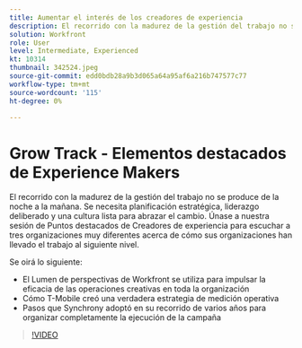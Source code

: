 ```yaml
---
title: Aumentar el interés de los creadores de experiencia
description: El recorrido con la madurez de la gestión del trabajo no se produce de la noche a la mañana. Se necesita planificación estratégica, liderazgo deliberado y una cultura lista para abrazar el cambio.
solution: Workfront
role: User
level: Intermediate, Experienced
kt: 10314
thumbnail: 342524.jpeg
source-git-commit: edd0bdb28a9b3d065a64a95af6a216b747577c77
workflow-type: tm+mt
source-wordcount: '115'
ht-degree: 0%

---
```


# Grow Track - Elementos destacados de Experience Makers

El recorrido con la madurez de la gestión del trabajo no se produce de la noche a la mañana. Se necesita planificación estratégica, liderazgo deliberado y una cultura lista para abrazar el cambio. Únase a nuestra sesión de Puntos destacados de Creadores de experiencia para escuchar a tres organizaciones muy diferentes acerca de cómo sus organizaciones han llevado el trabajo al siguiente nivel.

Se oirá lo siguiente:

* El Lumen de perspectivas de Workfront se utiliza para impulsar la eficacia de las operaciones creativas en toda la organización
* Cómo T-Mobile creó una verdadera estrategia de medición operativa
* Pasos que Synchrony adoptó en su recorrido de varios años para organizar completamente la ejecución de la campaña

>[!VIDEO](https://video.tv.adobe.com/v/342524/?quality=12&learn=on)
